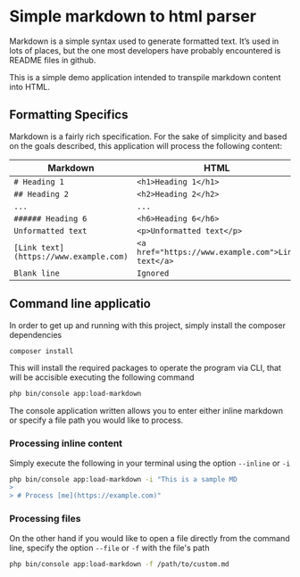 # Simple markdown to html parser

Markdown is a simple syntax used to generate formatted text. It’s used in lots
of places, but the one most developers have probably encountered is README
files in github.

This is a simple demo application intended to transpile markdown content
into HTML. 

## Formatting Specifics

Markdown is a fairly rich specification. For the sake of simplicity and based 
on the goals described, this application will process the following content:

| Markdown                               | HTML                                              |
| -------------------------------------- | ------------------------------------------------- |
| `# Heading 1`                          | `<h1>Heading 1</h1>`                              | 
| `## Heading 2`                         | `<h2>Heading 2</h2>`                              | 
| `...`                                  | `...`                                             | 
| `###### Heading 6`                     | `<h6>Heading 6</h6>`                              | 
| `Unformatted text`                     | `<p>Unformatted text</p>`                         | 
| `[Link text](https://www.example.com)` | `<a href="https://www.example.com">Link text</a>` | 
| `Blank line`                           | `Ignored`                                         | 


## Command line applicatio

In order to get up and running with this project, simply install the composer 
dependencies 

```bash
composer install
```

This will install the required packages to operate the program via CLI,
that will be accisible executing the following command

```bash
php bin/console app:load-markdown
```

The console application written allows you to enter either inline markdown
or specify a file path you would like to process.

### Processing inline content

Simply execute the following in your terminal using the option `--inline` or `-i`

```bash
php bin/console app:load-markdown -i "This is a sample MD
>
> # Process [me](https://example.com)"
```

### Processing files

On the other hand if you would like to open a file directly from the command line,
specify the option `--file` or `-f` with the file's path

```bash
php bin/console app:load-markdown -f /path/to/custom.md
```